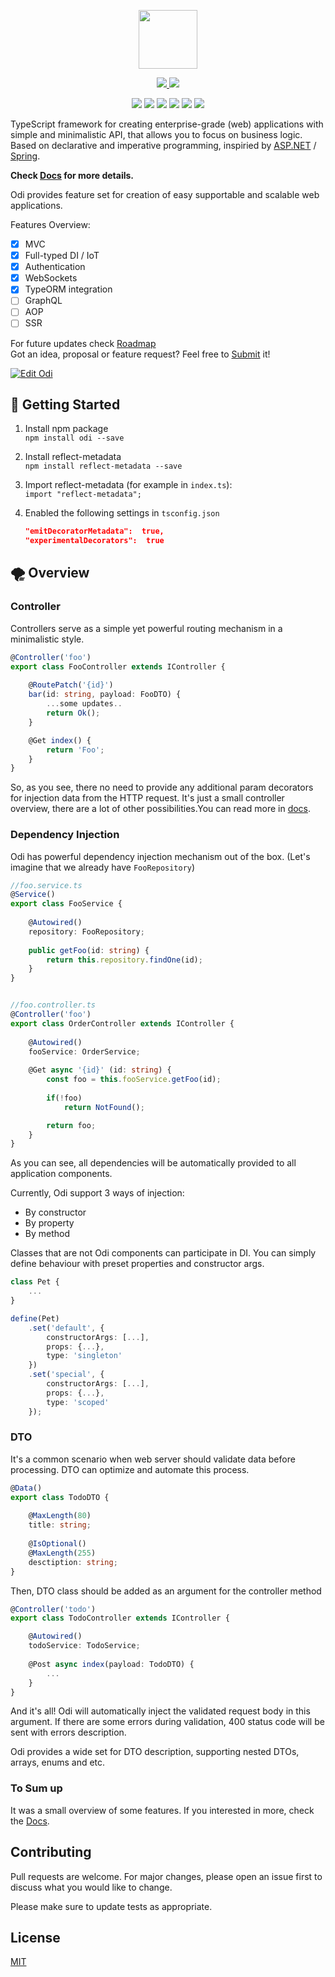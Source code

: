 <p align="center"> <img src="https://i.imgur.com/4Zf3O35.png" height="94"/> </p>

<p align="center"> 
	<a href="https://codeclimate.com/github/Odi-ts/odi/maintainability">
		<img src="https://api.codeclimate.com/v1/badges/5c736ec0fc59f431128c/maintainability" />
	</a>
	<a href="https://codeclimate.com/github/Odi-ts/odi/test_coverage">
		<img src="https://api.codeclimate.com/v1/badges/5c736ec0fc59f431128c/test_coverage" />
	</a>
</p>

<p align="center"> 
	<img src="https://img.shields.io/npm/v/odi.svg" /> 
	<img src="https://img.shields.io/github/license/Odi-ts/Odi.svg" /> 
	<img src="https://img.shields.io/depfu/Odi-ts/odi.svg" />
	<img src="https://img.shields.io/github/last-commit/Odi-ts/Odi.svg" />
	<img src="https://travis-ci.com/Odi-ts/odi.svg?branch=master" />
	<a href="https://gitter.im/odiland/community" target="_blank">
		<img src="https://img.shields.io/gitter/room/nwjs/nw.js.svg" />
	</a>
</p>

TypeScript framework for creating enterprise-grade (web) applications with simple and minimalistic API, that allows you to focus on business logic. Based on declarative and imperative programming, inspiried by [ASP.NET](https://www.asp.net/) / [Spring](https://spring.io/). 

**Check [Docs](https://odi.gitbook.io/core/basics/getting-started) for more details.**

Odi provides feature set for creation of easy supportable and scalable web applications.

Features Overview:
 - [x] MVC
 - [x] Full-typed DI / IoT
 - [x] Authentication
 - [x] WebSockets
 - [x] TypeORM integration
 - [ ] GraphQL
 - [ ] AOP
 - [ ] SSR
 
For future updates check [Roadmap](https://github.com/Odi-ts/Odi/wiki/Roadmap) <br>
Got an idea, proposal or feature request? Feel free to [Submit](https://odi.nolt.io/) it!

[![Edit Odi](https://codesandbox.io/static/img/play-codesandbox.svg)](https://codesandbox.io/s/pjov89947x)
  
## 🚀 Getting Started 
1. Install npm package<br/>
  `npm install odi --save`

2. Install reflect-metadata <br/>
	 `npm install reflect-metadata --save`
	
3. Import reflect-metadata (for example in  `index.ts`):<br/>
	 `import "reflect-metadata";`
	
4. Enabled the following settings in `tsconfig.json`
	```json
	"emitDecoratorMetadata":  true, 
	"experimentalDecorators":  true
	```

## 🌪 Overview

### Controller
Controllers serve as a simple yet powerful routing mechanism in a minimalistic style.

```typescript
@Controller('foo') 
export class FooController extends IController {      
        
    @RoutePatch('{id}')     
    bar(id: string, payload: FooDTO) {         
        ...some updates..          
        return Ok();     
    } 

    @Get index() {
        return 'Foo';
    }
} 
```

So, as you see, there no need to provide any additional param decorators for injection data from the HTTP request. It's just a small controller overview, there are a lot of other possibilities.You can read more in [docs](https://odi.gitbook.io/core/basics/controller).


### Dependency Injection
Odi has powerful dependency injection mechanism out of the box. 
(Let's imagine that we already have `FooRepository`)

```typescript
//foo.service.ts
@Service()
export class FooService {
​
    @Autowired()
    repository: FooRepository;
​
    public getFoo(id: string) {
        return this.repository.findOne(id);
    }​
}


//foo.controller.ts
@Controller('foo')
export class OrderController extends IController {
​
    @Autowired()
    fooService: OrderService;
    
    @Get async '{id}' (id: string) {
        const foo = this.fooService.getFoo(id);
        
        if(!foo)
            return NotFound();

        return foo;
    }​
} 
```

As you can see, all dependencies will be automatically provided to all application components.

Currently, Odi support 3 ways of injection: 
* By constructor
* By property
* By method

Classes that are not Odi components can participate in DI. You can simply define behaviour with preset properties and constructor args.

```typescript
class Pet {
    ...
}

​define(Pet)
    .set('default', {
        constructorArgs: [...],        
        props: {...},
        type: 'singleton'
    })
    .set('special', {
        constructorArgs: [...],        
        props: {...},
        type: 'scoped'
    });
```
### DTO
It's a common scenario when web server should validate data before processing. DTO can optimize and automate this process.

```typescript
@Data()
export class TodoDTO {
   
    @MaxLength(80)
    title: string;
    
    @IsOptional()
    @MaxLength(255)
    desctiption: string;
}
```

Then, DTO class should be added as an argument for the controller method

```typescript
@Controller('todo')
export class TodoController extends IController {

    @Autowired()
    todoService: TodoService;   
     
    @Post async index(payload: TodoDTO) {
        ...
    }​
}
```
And it's all! Odi will automatically inject the validated request body in this argument. If there are some errors during validation, 400 status code will be sent with errors description.

Odi provides a wide set for DTO description, supporting nested DTOs, arrays, enums and etc.

### To Sum up
It was a small overview of some features. If you interested in more, check the [Docs](https://odi.gitbook.io/core/).

 
## Contributing
Pull requests are welcome. For major changes, please open an issue first to discuss what you would like to change.

Please make sure to update tests as appropriate.

## License
[MIT](https://choosealicense.com/licenses/mit/)
